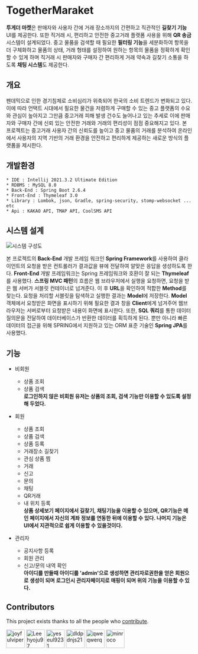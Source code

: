 # TogetherMaraket
**투게더 마켓**은 판매자와 사용자 간에 거래 장소까지의 간편하고 직관적인 **길찾기 기능** UI를 제공한다. 
또한 직거래 시, 편리하고 안전한 중고거래 플랫폼 사용을 위해 **QR 송금** 시스템이 설계되었다. 
중고 물품을 검색할 때 필요한 **필터링 기능**을 세분화하여 항목을 더 구체화하고 물품의 상태, 거래 형태를 설정하여 원하는 항목의 물품을
정확하게 확인할 수 있게 하며 직거래 시 판매자와 구매자 간 편리하게 거래 약속과 길찾기 소통을 하도록 **채팅 시스템**도 제공한다.



## 개요
펜데믹으로 인한 경기침체로 소비심리가 위축되어 한국의 소비 트렌드가 변화되고 있다. 이에 따라 언택트 시대에서 필요한 물건을 저렴하게 
구매할 수 있는 중고 플랫폼의 수요와 관심이 높아지고 그만큼 중고거래 피해 발생 건수도 늘어나고 있는 추세로 이에 판매자와 구매자 간에 
신뢰 있는 안전한 거래와 거래의 편리성이 점점 중요해지고 있다. 본 프로젝트는 중고거래 사용자 간의 신뢰도를 높이고 중고 물품의 거래를 분석하여 
온라인에서 사용자의 지역 기반의 거래 환경을 안전하고 편리하게 제공하는 새로운 방식의 플랫폼을 제시한다.

## 개발환경
```
* IDE : Intellij 2021.3.2 Ultimate Edition
* RDBMS : MySQL 8.0
* Back-End : Spring Boot 2.6.4
* Front-End : Thymeleaf 3.0
* Library : Lombok, json, Gradle, spring-security, stomp-websocket ... etc
* Api : KAKAO API, TMAP API, CoolSMS API
```

## 시스템 설계
![시스템 구성도](https://user-images.githubusercontent.com/79970349/168969800-a4a1c2a9-5662-4811-ba38-dde242f5c6ba.png)

본 프로젝트의 **Back-End** 개발 프레임 워크인 **Spring Framework**를 사용하여 클라이언트의 요청을 받은 컨트롤러가 결과값을 뷰에 전달하여 알맞은 응답을 생성하도록 한다.
**Front-End** 개발 프레임워크는 Spring 프레임워크와 호환이 잘 되는 **Thymeleaf**를 사용했다.
**스프링 MVC 패턴**의 흐름은 웹 브라우저에서 실행을 요청하면, 요청을 받은 웹 서버가 서블릿 컨테이너로 넘겨준다. 이 후 **URL**을 확인하여 적합한 **Method**를 찾는다. 요청을 
처리할 서블릿을 탐색하고 실행한 결과는 **Model**에 저장한다. **Model** 객체에서 요청받은 화면을 표시하기 위해 필요한 결과 창을 **Client**에게 넘겨주어 웹브라우저는 서버로부터 
요청받은 내용이 화면에 표시한다. 또한, **SQL 쿼리**를 통한 데이터 질의문을 전달하여 데이터베이스가 반환한 데이터를 획득하게 된다. 뿐만 아니라 빠른 데이터의 접근을 위해 
SPRING에서 지원하고 있는 ORM 표준 기술인 **Spring JPA**를 사용했다.

## 기능

* 비회원
  * 상품 조회
  * 상품 검색
    <br>**로그인하지 않은 비회원 유저는 상품의 조회, 검색 기능만 이용할 수 있도록 설정해 두었다.**
    
* 회원
  * 상품 조회
  * 상품 검색
  * 상품 등록
  * 거래장소 길찾기
  * 관심 상품 찜
  * 거래
  * 신고
  * 문의
  * 채팅
  * QR거래
  * 내 위치 등록
  <br>**상품 상세보기 페이지에서 길찾기, 채팅기능을 이용할 수 있으며, QR기능은 메인 페이지에서 자신의 계좌 정보를 연동한 뒤에 이용할 수 있다. 나머지 기능은
  UI에서 지관적으로 쉽게 이용할 수 있을것이다.**
  
* 관리자
  * 공지사항 등록
  * 회원 관리
  * 신고/문의 내역 확인
  <br>**아이디를 만들때 아이디를 'admin'으로 생성하면 관리자로권한을 얻은 회원으로 생성이 되며 로그인시 관리자페이지로 매핑이 되며 위의 기능을 이용할 수 있다.**
## Contributors
This project exists thanks to all the people who [contribute](https://github.com/togetherTeamd/togetherMaraket/graphs/contributors).


<a href="https://github.com/joyfulviper">
<img src="https://avatars.githubusercontent.com/u/79970349?s=400&v=4" height="50" alt="joyfulviper"/></a>
<a href="https://github.com/Leehyoju97">
<img src="https://avatars.githubusercontent.com/u/83864280?s=32&v=4" height="50" alt="Leehyoju97"/></a>
<a href="https://github.com/yeseul9231">
<img src="https://avatars.githubusercontent.com/u/65112086?s=32&v=4" height="50" alt="yeseul9231"/></a>
<a href="https://github.com/dldpdnjs21">
<img src="https://avatars.githubusercontent.com/u/65122491?s=32&v=4" height="50" alt="dldpdnjs21"/></a>
<a href="https://github.com/qweqwerq">
<img src="https://avatars.githubusercontent.com/u/88891704?s=32&v=4" height="50" alt="qweqwerq"/></a>
<a href="https://github.com/minroco">
<img src="https://avatars.githubusercontent.com/u/35948766?v=4" height="50" alt="minroco"/></a>


  
  
  
  
  
  
  
  
  
  
  
  
